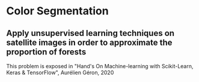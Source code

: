 
# Color Segmentation
## Apply unsupervised learning techniques on satellite images in order to approximate the proportion of forests

This problem is exposed in "Hand's On Machine-learning with Scikit-Learn, Keras & TensorFlow", Aurélien Géron, 2020
